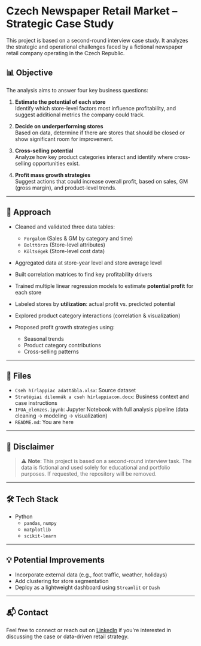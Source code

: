 # Czech Newspaper Retail Market – Strategic Case Study

This project is based on a second-round interview case study. It analyzes the strategic and operational challenges faced by a fictional newspaper retail company operating in the Czech Republic.

## 📊 Objective

The analysis aims to answer four key business questions:

1. **Estimate the potential of each store**  
   Identify which store-level factors most influence profitability, and suggest additional metrics the company could track.

2. **Decide on underperforming stores**  
   Based on data, determine if there are stores that should be closed or show significant room for improvement.

3. **Cross-selling potential**  
   Analyze how key product categories interact and identify where cross-selling opportunities exist.

4. **Profit mass growth strategies**  
   Suggest actions that could increase overall profit, based on sales, GM (gross margin), and product-level trends.

---

## 🧠 Approach

- Cleaned and validated three data tables:
  - `Forgalom` (Sales & GM by category and time)
  - `Bolttörzs` (Store-level attributes)
  - `Költségek` (Store-level cost data)

- Aggregated data at store-year level and store average level

- Built correlation matrices to find key profitability drivers

- Trained multiple linear regression models to estimate **potential profit** for each store

- Labeled stores by **utilization**: actual profit vs. predicted potential

- Explored product category interactions (correlation & visualization)

- Proposed profit growth strategies using:
  - Seasonal trends
  - Product category contributions
  - Cross-selling patterns

---

## 📂 Files

- `Cseh hírlappiac adattábla.xlsx`: Source dataset
- `Stratégiai dilemmák a cseh hírlappiacon.docx`: Business context and case instructions
- `IFUA_elemzes.ipynb`: Jupyter Notebook with full analysis pipeline (data cleaning → modeling → visualization)
- `README.md`: You are here

---

## 📝 Disclaimer

> ⚠️ **Note**: This project is based on a second-round interview task. The data is fictional and used solely for educational and portfolio purposes. If requested, the repository will be removed.

---

## 🛠️ Tech Stack

- Python
  - `pandas`, `numpy`
  - `matplotlib`
  - `scikit-learn`

---

## 💡 Potential Improvements

- Incorporate external data (e.g., foot traffic, weather, holidays)
- Add clustering for store segmentation
- Deploy as a lightweight dashboard using `Streamlit` or `Dash`

---

## 📬 Contact

Feel free to connect or reach out on [LinkedIn](https://www.linkedin.com/in/nagy-boldizsar0518) if you're interested in discussing the case or data-driven retail strategy.

